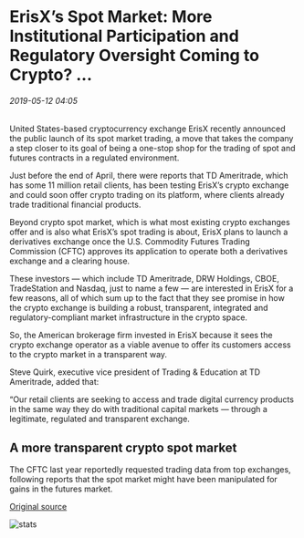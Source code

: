 # ErisX’s Spot Market: More Institutional Participation and Regulatory Oversight Coming to Crypto? ...

###### 2019-05-12 04:05

United States-based cryptocurrency exchange ErisX recently announced the public launch of its spot market trading, a move that takes the company a step closer to its goal of being a one-stop shop for the trading of spot and futures contracts in a regulated environment.

Just before the end of April, there were reports that TD Ameritrade, which has some 11 million retail clients, has been testing ErisX’s crypto exchange and could soon offer crypto trading on its platform, where clients already trade traditional financial products.

Beyond crypto spot market, which is what most existing crypto exchanges offer and is also what ErisX’s spot trading is about, ErisX plans to launch a derivatives exchange once the U.S. Commodity Futures Trading Commission (CFTC) approves its application to operate both a derivatives exchange and a clearing house.

These investors — which include TD Ameritrade, DRW Holdings, CBOE, TradeStation and Nasdaq, just to name a few — are interested in ErisX for a few reasons, all of which sum up to the fact that they see promise in how the crypto exchange is building a robust, transparent, integrated and regulatory-compliant market infrastructure in the crypto space.

So, the American brokerage firm invested in ErisX because it sees the crypto exchange operator as a viable avenue to offer its customers access to the crypto market in a transparent way.

Steve Quirk, executive vice president of Trading & Education at TD Ameritrade, added that:

“Our retail clients are seeking to access and trade digital currency products in the same way they do with traditional capital markets — through a legitimate, regulated and transparent exchange.

## A more transparent crypto spot market

The CFTC last year reportedly requested trading data from top exchanges, following reports that the spot market might have been manipulated for gains in the futures market.

[Original source](https://cointelegraph.com/news/erisxs-spot-market-more-institutional-participation-and-regulatory-oversight-coming-to-crypto)

![stats](https://c.statcounter.com/11760860/0/a89fa40b/1/ "stats")